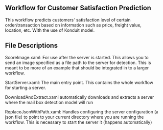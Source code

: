Workflow for Customer Satisfaction Prediction
-----------------------------------
This workflow predicts customers' satisfaction level of certain order/transaction based on information such as price, freight value, location, etc.
With the use of Konduit model.


File Descriptions
----------------------
ScoreImage.xaml: For use after the server is started. This allows you to send an image specified as a file path to 
the server for detection. This is meant to be more of an example that should be integrated in to a larger workflow.

StartServer.xaml: The main entry point. This contains the whole workflow for starting a server.

DownloadAndExtract.xaml automatically downloads and extracts a server where the
mail box detection model will run

ReplaceJsonWithPath.xaml: Handles configuring the server configuration (a json file) to point to your current directory
where you are running the workflow. This is necessary to start the server it (happens automatically)
